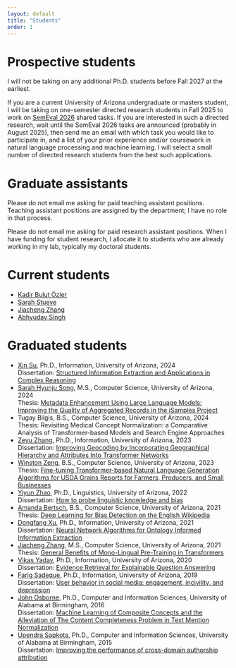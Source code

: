 ```yaml
---
layout: default
title: "Students"
order: 1
---
```


# Prospective students #

I will not be taking on any additional Ph.D. students before Fall 2027 at the earliest.

If you are a current University of Arizona undergraduate or masters student, I will be taking on one-semester directed research students in Fall 2025 to work on [SemEval 2026](https://semeval.github.io/SemEval2026/) shared tasks.
If you are interested in such a directed research, wait until the SemEval 2026 tasks are announced (probably in August 2025), then send me an email with which task you would like to participate in, and a list of your prior experience and/or coursework in natural language processing and machine learning.
I will select a small number of directed research students from the best such applications.

# Graduate assistants #

Please do not email me asking for paid teaching assistant positions.
Teaching assistant positions are assigned by the department; I have no role in that process.

Please do not email me asking for paid research assistant positions.
When I have funding for student research, I allocate it to students who are already working in my lab, typically my doctoral students.

# Current students #

* [Kadir Bulut Özler](https://ischool.arizona.edu/people/bulut-ozler)
* [Sarah Stueve](https://ischool.arizona.edu/people/sarah-stueve)
* [Jiacheng Zhang](https://ischool.arizona.edu/people/jiacheng-zhang)
* [Abhyuday Singh](https://www.linkedin.com/in/abhyudaysingh31)

# Graduated students #

* [Xin Su](https://www.linkedin.com/in/xin-su-7a5297125/), Ph.D., Information, University of Arizona, 2024  
  Dissertation: [Structured Information Extraction and Applications in Complex Reasoning](https://repository.arizona.edu/handle/10150/675500)
* [Sarah Hyunju Song](https://www.linkedin.com/in/sarah-hyunju-song-a93894232), M.S., Computer Science, University of Arizona, 2024  
  Thesis: [Metadata Enhancement Using Large Language Models: Improving the Quality of Aggregated Records in the iSamples Project](https://repository.arizona.edu/handle/10150/672555)
* Tugay Bilgis, B.S., Computer Science, University of Arizona, 2024  
  Thesis: Revisiting Medical Concept Normalization: a Comparative Analysis of Transformer-based Models and Search Engine Approaches
* [Zeyu Zhang](https://www.linkedin.com/in/zeyu-zhang-902035147/), Ph.D., Information, University of Arizona, 2023  
  Dissertation: [Improving Geocoding by Incorporating Geographical Hierarchy and Attributes Into Transformer Networks](https://repository.arizona.edu/handle/10150/670290)
* [Winston Zeng](https://www.linkedin.com/in/winston-zeng-a65a50159/), B.S., Computer Science, University of Arizona, 2023  
  Thesis: [Fine-tuning Transformer-based Natural Language Generation Algorithms for USDA Grains Reports for Farmers, Producers, and Small Businesses](https://repository.arizona.edu/handle/10150/668771)
* [Yiyun Zhao](https://www.linkedin.com/in/yiyunzhaoluna/), Ph.D., Linguistics, University of Arizona, 2022  
  Dissertation: [How to probe linguistic knowledge and bias](https://repository.arizona.edu/handle/10150/665646)
* [Amanda Bertsch](https://www.linkedin.com/in/amandabertsch/), B.S., Computer Science, University of Arizona, 2021  
  Thesis: [Deep Learning for Bias Detection on the English Wikipedia](https://repository.arizona.edu/handle/10150/666568)
* [Dongfang Xu](https://www.linkedin.com/in/dongfangxu9), Ph.D., Information, University of Arizona, 2021  
  Dissertation: [Neural Network Algorithms for Ontology Informed Information Extraction](https://repository.arizona.edu/handle/10150/650879)
* [Jiacheng Zhang](https://ischool.arizona.edu/people/jiacheng-zhang), M.S., Computer Science, University of Arizona, 2021  
  Thesis: [General Benefits of Mono-Lingual Pre-Training in Transformers](https://repository.arizona.edu/handle/10150/660173)
* [Vikas Yadav](https://www.linkedin.com/in/vyf95/), Ph.D., Information, University of Arizona, 2020  
  Dissertation: [Evidence Retrieval for Explainable Question Answering](https://repository.arizona.edu/handle/10150/656828)
* [Farig Sadeque](https://www.linkedin.com/in/farig-sadeque-a982125b/), Ph.D., Information, University of Arizona, 2019  
  Dissertation: [User behavior in social media: engagement, incivility, and depression](https://repository.arizona.edu/handle/10150/633192)
* [John Osborne](https://www.linkedin.com/in/john-osborne-11baa154/), Ph.D., Computer and Information Sciences, University of Alabama at Birmingham, 2016  
  Dissertation: [Machine Learning of Composite Concepts and the Alleviation of The Content Completeness Problem in Text Mention Normalization](https://www.proquest.com/docview/1853119123)
* [Upendra Sapkota](https://www.linkedin.com/in/upendra-sapkota/), Ph.D., Computer and Information Sciences, University of Alabama at Birmingham, 2015  
  Dissertation: [Improving the performance of cross-domain authorship attribution](https://www.proquest.com/docview/1750069695/)
